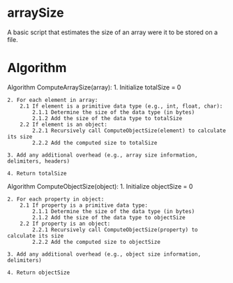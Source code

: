 # arraySize
A basic script that estimates the size of an array were it to be stored on a file.

# Algorithm
Algorithm ComputeArraySize(array):
    1. Initialize totalSize = 0
    
    2. For each element in array:
        2.1 If element is a primitive data type (e.g., int, float, char):
            2.1.1 Determine the size of the data type (in bytes)
            2.1.2 Add the size of the data type to totalSize
        2.2 If element is an object:
            2.2.1 Recursively call ComputeObjectSize(element) to calculate its size
            2.2.2 Add the computed size to totalSize
    
    3. Add any additional overhead (e.g., array size information, delimiters, headers)
    
    4. Return totalSize

Algorithm ComputeObjectSize(object):
    1. Initialize objectSize = 0
    
    2. For each property in object:
        2.1 If property is a primitive data type:
            2.1.1 Determine the size of the data type (in bytes)
            2.1.2 Add the size of the data type to objectSize
        2.2 If property is an object:
            2.2.1 Recursively call ComputeObjectSize(property) to calculate its size
            2.2.2 Add the computed size to objectSize
    
    3. Add any additional overhead (e.g., object size information, delimiters)
    
    4. Return objectSize
